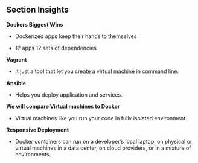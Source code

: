 ## Section Insights

**Dockers Biggest Wins**

- Dockerized apps keep their hands to themselves 

- 12 apps 12 sets of dependencies

**Vagrant**

- It just a tool that let you create a virtual machine in command line.

**Ansible** 

- Helps you deploy application and services.

**We will compare Virtual machines to Docker**

- Virtual machines like you run your code in fully isolated environment.

**Responsive Deployment**

- Docker containers can run on a developer’s local laptop, on physical or virtual machines in a data center, on cloud providers, or in a mixture of environments.